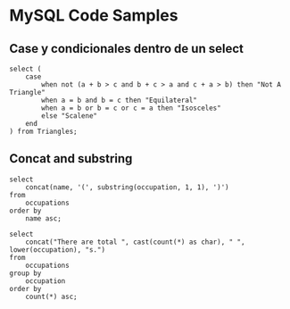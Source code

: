 # MySQL Code Samples

## Case y condicionales dentro de un select

```MySQL
select (
    case 
        when not (a + b > c and b + c > a and c + a > b) then "Not A Triangle"
        when a = b and b = c then "Equilateral"
        when a = b or b = c or c = a then "Isosceles"
        else "Scalene" 
    end
) from Triangles;
```

## Concat and substring
```MySQL
select 
    concat(name, '(', substring(occupation, 1, 1), ')') 
from 
    occupations 
order by 
    name asc;

select 
    concat("There are total ", cast(count(*) as char), " ", lower(occupation), "s.") 
from 
    occupations 
group by 
    occupation 
order by 
    count(*) asc;
```